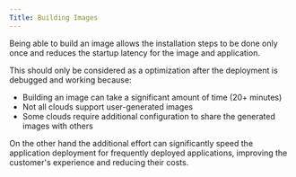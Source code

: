 ```yaml
---
Title: Building Images
---
```


Being able to build an image allows the installation steps to be done
only once and reduces the startup latency for the image and
application.

This should only be considered as a optimization after the deployment
is debugged and working because:

  - Building an image can take a significant amount of time (20+
    minutes)
  - Not all clouds support user-generated images
  - Some clouds require additional configuration to share the
    generated images with others

On the other hand the additional effort can significantly speed the
application deployment for frequently deployed applications, improving
the customer's experience and reducing their costs. 
